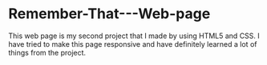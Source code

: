 # Remember-That---Web-page
This web page is my second project that I made by using HTML5 and CSS. I have tried to make this page responsive and have definitely learned a lot of things from the project.
